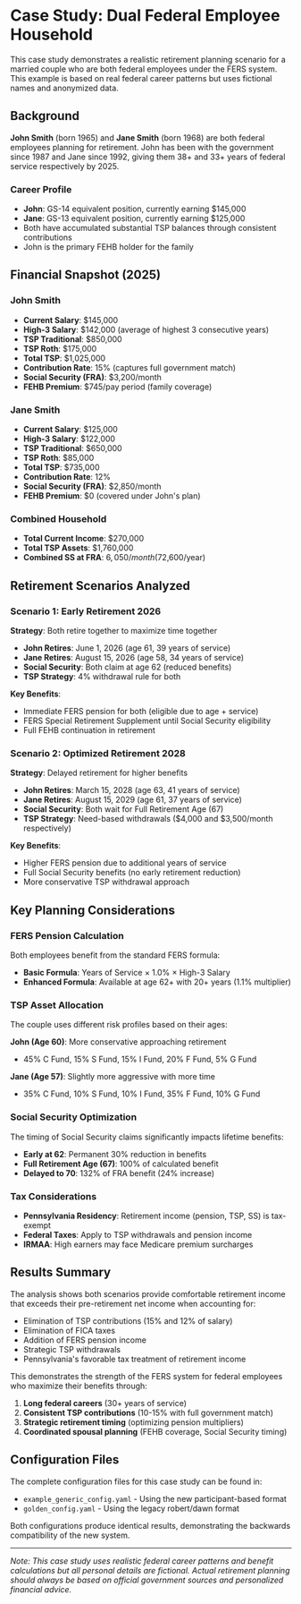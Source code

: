 # Case Study: Dual Federal Employee Household

This case study demonstrates a realistic retirement planning scenario for a married couple who are both federal employees under the FERS system. This example is based on real federal career patterns but uses fictional names and anonymized data.

## Background

**John Smith** (born 1965) and **Jane Smith** (born 1968) are both federal employees planning for retirement. John has been with the government since 1987 and Jane since 1992, giving them 38+ and 33+ years of federal service respectively by 2025.

### Career Profile

- **John**: GS-14 equivalent position, currently earning $145,000
- **Jane**: GS-13 equivalent position, currently earning $125,000
- Both have accumulated substantial TSP balances through consistent contributions
- John is the primary FEHB holder for the family

## Financial Snapshot (2025)

### John Smith
- **Current Salary**: $145,000
- **High-3 Salary**: $142,000 (average of highest 3 consecutive years)
- **TSP Traditional**: $850,000
- **TSP Roth**: $175,000
- **Total TSP**: $1,025,000
- **Contribution Rate**: 15% (captures full government match)
- **Social Security (FRA)**: $3,200/month
- **FEHB Premium**: $745/pay period (family coverage)

### Jane Smith  
- **Current Salary**: $125,000
- **High-3 Salary**: $122,000
- **TSP Traditional**: $650,000
- **TSP Roth**: $85,000
- **Total TSP**: $735,000
- **Contribution Rate**: 12%
- **Social Security (FRA)**: $2,850/month
- **FEHB Premium**: $0 (covered under John's plan)

### Combined Household
- **Total Current Income**: $270,000
- **Total TSP Assets**: $1,760,000
- **Combined SS at FRA**: $6,050/month ($72,600/year)

## Retirement Scenarios Analyzed

### Scenario 1: Early Retirement 2026
**Strategy**: Both retire together to maximize time together

- **John Retires**: June 1, 2026 (age 61, 39 years of service)
- **Jane Retires**: August 15, 2026 (age 58, 34 years of service)
- **Social Security**: Both claim at age 62 (reduced benefits)
- **TSP Strategy**: 4% withdrawal rule for both

**Key Benefits**:
- Immediate FERS pension for both (eligible due to age + service)
- FERS Special Retirement Supplement until Social Security eligibility
- Full FEHB continuation in retirement

### Scenario 2: Optimized Retirement 2028
**Strategy**: Delayed retirement for higher benefits

- **John Retires**: March 15, 2028 (age 63, 41 years of service)
- **Jane Retires**: August 15, 2029 (age 61, 37 years of service)
- **Social Security**: Both wait for Full Retirement Age (67)
- **TSP Strategy**: Need-based withdrawals ($4,000 and $3,500/month respectively)

**Key Benefits**:
- Higher FERS pension due to additional years of service
- Full Social Security benefits (no early retirement reduction)
- More conservative TSP withdrawal approach

## Key Planning Considerations

### FERS Pension Calculation
Both employees benefit from the standard FERS formula:
- **Basic Formula**: Years of Service × 1.0% × High-3 Salary
- **Enhanced Formula**: Available at age 62+ with 20+ years (1.1% multiplier)

### TSP Asset Allocation
The couple uses different risk profiles based on their ages:

**John (Age 60)**: More conservative approaching retirement
- 45% C Fund, 15% S Fund, 15% I Fund, 20% F Fund, 5% G Fund

**Jane (Age 57)**: Slightly more aggressive with more time
- 35% C Fund, 10% S Fund, 10% I Fund, 35% F Fund, 10% G Fund

### Social Security Optimization
The timing of Social Security claims significantly impacts lifetime benefits:
- **Early at 62**: Permanent 30% reduction in benefits
- **Full Retirement Age (67)**: 100% of calculated benefit
- **Delayed to 70**: 132% of FRA benefit (24% increase)

### Tax Considerations
- **Pennsylvania Residency**: Retirement income (pension, TSP, SS) is tax-exempt
- **Federal Taxes**: Apply to TSP withdrawals and pension income
- **IRMAA**: High earners may face Medicare premium surcharges

## Results Summary

The analysis shows both scenarios provide comfortable retirement income that exceeds their pre-retirement net income when accounting for:
- Elimination of TSP contributions (15% and 12% of salary)
- Elimination of FICA taxes
- Addition of FERS pension income
- Strategic TSP withdrawals
- Pennsylvania's favorable tax treatment of retirement income

This demonstrates the strength of the FERS system for federal employees who maximize their benefits through:
1. **Long federal careers** (30+ years of service)
2. **Consistent TSP contributions** (10-15% with full government match)
3. **Strategic retirement timing** (optimizing pension multipliers)
4. **Coordinated spousal planning** (FEHB coverage, Social Security timing)

## Configuration Files

The complete configuration files for this case study can be found in:
- `example_generic_config.yaml` - Using the new participant-based format
- `golden_config.yaml` - Using the legacy robert/dawn format

Both configurations produce identical results, demonstrating the backwards compatibility of the new system.

---

*Note: This case study uses realistic federal career patterns and benefit calculations but all personal details are fictional. Actual retirement planning should always be based on official government sources and personalized financial advice.*